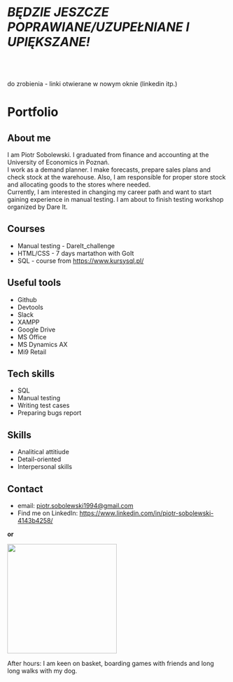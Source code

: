 # <i>BĘDZIE JESZCZE POPRAWIANE/UZUPEŁNIANE I UPIĘKSZANE!</i>
<br>
<br>
<br>
do zrobienia - linki otwierane w nowym oknie (linkedin itp.)

# Portfolio


## About me

I am Piotr Sobolewski. I graduated from finance and accounting at the University of Economics in Poznań. <br>
I work as a demand planner. I make forecasts, prepare sales plans and check stock at the warehouse. Also, I am responsible for proper store stock and allocating goods to the stores where needed. <br>
Currently, I am interested in changing my career path and want to start gaining experience in manual testing. I am about to finish testing workshop organized by    Dare It.


## Courses
* Manual testing - DareIt_challenge
* HTML/CSS - 7 days martathon with GoIt
* SQL - course from https://www.kursysql.pl/

## Useful tools
* Github 
* Devtools
* Slack
* XAMPP
* Google Drive
* MS Office
* MS Dynamics AX
* Mi9 Retail

## Tech skills
* SQL
* Manual testing
* Writing test cases
* Preparing bugs report

## Skills
* Analitical attitiude
* Detail-oriented
* Interpersonal skills

## Contact
* email: piotr.sobolewski1994@gmail.com
* Find me on LinkedIn: https://www.linkedin.com/in/piotr-sobolewski-4143b4258/ <br>

<b> or </b>

<img src="https://user-images.githubusercontent.com/121132379/220452334-e3a5f01f-5fa0-4895-b509-4f33e58052c4.png" width=250 height =250> <br>

After hours: I am keen on basket, boarding games with friends and long long walks with my dog.

